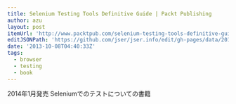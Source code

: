 ```yaml
---
title: Selenium Testing Tools Definitive Guide | Packt Publishing
author: azu
layout: post
itemUrl: 'http://www.packtpub.com/selenium-testing-tools-definitive-guide/book'
editJSONPath: 'https://github.com/jser/jser.info/edit/gh-pages/data/2013/10/index.json'
date: '2013-10-08T04:40:33Z'
tags:
  - browser
  - testing
  - book
---
```

2014年1月発売
Seleniumでのテストについての書籍
